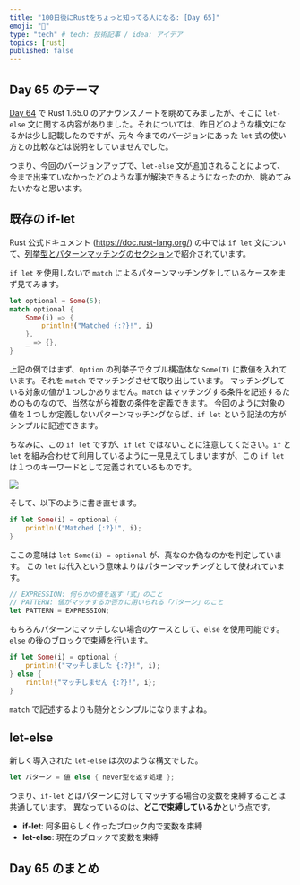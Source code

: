 ```yaml
---
title: "100日後にRustをちょっと知ってる人になる: [Day 65]"
emoji: "🦀"
type: "tech" # tech: 技術記事 / idea: アイデア
topics: [rust]
published: false
---
```

## Day 65 のテーマ

[Day 64](https://zenn.dev/shinyay/articles/hello-rust-day064) で Rust 1.65.0 のアナウンスノートを眺めてみましたが、そこに `let-else` 文に関する内容がありました。それについては、昨日どのような構文になるかは少し記載したのですが、元々 今までのバージョンにあった `let` 式の使い方との比較などは説明をしていませんでした。

つまり、今回のバージョンアップで、`let-else` 文が追加されることによって、今まで出来ていなかったどのような事が解決できるようになったのか、眺めてみたいかなと思います。

## 既存の if-let

Rust 公式ドキュメント (<https://doc.rust-lang.org/>) の中では `if let` 文について、[列挙型とパターンマッチングのセクション](https://doc.rust-lang.org/book/ch06-03-if-let.html)で紹介されています。

`if let` を使用しないで `match` によるパターンマッチングをしているケースをまず見てみます。

```rust
let optional = Some(5);
match optional {
    Some(i) => {
        println!("Matched {:?}!", i)
    },
    _ => {},        
}
```

上記の例ではまず、`Option` の列挙子でタプル構造体な `Some(T)` に数値を入れています。それを `match` でマッチングさせて取り出しています。
マッチングしている対象の値が１つしかありません。`match` はマッチングする条件を記述するためのものなので、当然ながら複数の条件を定義できます。
今回のように対象の値を１つしか定義しないパターンマッチングならば、`if let` という記法の方がシンプルに記述できます。

ちなみに、この `if let` ですが、`if` `let` ではないことに注意してください。`if` と `let` を組み合わせて利用しているように一見見えてしまいますが、この `if let` は１つのキーワードとして定義されているものです。

![](https://storage.googleapis.com/zenn-user-upload/db371d2c31d7-20221118.png)

そして、以下のように書き直せます。

```rust
if let Some(i) = optional {
    println!("Matched {:?}!", i);
}
```

ここの意味は `let Some(i) = optional` が、真なのか偽なのかを判定しています。
この `let` は代入という意味よりはパターンマッチングとして使われています。

```rust
// EXPRESSION: 何らかの値を返す「式」のこと
// PATTERN: 値がマッチするか否かに用いられる「パターン」のこと
let PATTERN = EXPRESSION;
```

もちろんパターンにマッチしない場合のケースとして、`else` を使用可能です。`else` の後のブロックで束縛を行います。

```rust
if let Some(i) = optional {
    println!("マッチしました {:?}!", i);
} else {
    rintln!{"マッチしません {:?}!", i};
}
```

`match` で記述するよりも随分とシンプルになりますよね。

## let-else

新しく導入された `let-else` は次のような構文でした。

```rust
let パターン = 値 else { never型を返す処理 };
```

つまり、`if-let` とはパターンに対してマッチする場合の変数を束縛することは共通しています。
異なっているのは、**どこで束縛しているか**という点です。

- **if-let**: 阿多田らしく作ったブロック内で変数を束縛
- **let-else**: 現在のブロックで変数を束縛


## Day 65 のまとめ
